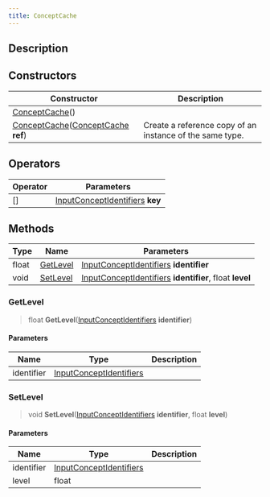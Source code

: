 ```yaml
---
title: ConceptCache
---
```

## Description

## Constructors

| Constructor                                                                                                  | Description                                              |
| ------------------------------------------------------------------------------------------------------------ | -------------------------------------------------------- |
| [ConceptCache](/vext/ref/cls/clt/conceptcache)()                                                          |                                                          |
| [ConceptCache](/vext/ref/cls/clt/conceptcache)([ConceptCache](/vext/ref/cls/clt/conceptcache) **ref**) | Create a reference copy of an instance of the same type. |

## Operators

| Operator | Parameters                                                                     |
| -------- | ------------------------------------------------------------------------------ |
| \[\]     | [InputConceptIdentifiers](/vext/ref/fb/inputconceptidentifiers) **key** |

## Methods

| Type  | Name                  | Parameters                                                                                             |
| ----- | --------------------- | ------------------------------------------------------------------------------------------------------ |
| float | [GetLevel](#getlevel) | [InputConceptIdentifiers](/vext/ref/fb/inputconceptidentifiers) **identifier**                  |
| void  | [SetLevel](#setlevel) | [InputConceptIdentifiers](/vext/ref/fb/inputconceptidentifiers) **identifier**, float **level** |

### GetLevel

> float **GetLevel**([InputConceptIdentifiers](/vext/ref/fb/inputconceptidentifiers) **identifier**)

#### Parameters

| Name       | Type                                                                   | Description |
| ---------- | ---------------------------------------------------------------------- | ----------- |
| identifier | [InputConceptIdentifiers](/vext/ref/fb/inputconceptidentifiers) |             |

### SetLevel

> void **SetLevel**([InputConceptIdentifiers](/vext/ref/fb/inputconceptidentifiers) **identifier**, float **level**)

#### Parameters

| Name       | Type                                                                   | Description |
| ---------- | ---------------------------------------------------------------------- | ----------- |
| identifier | [InputConceptIdentifiers](/vext/ref/fb/inputconceptidentifiers) |             |
| level      | float                                                                  |             |
